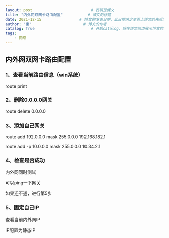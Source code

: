 ```yaml
---
layout: post                          # 表明是博文  
title: "内外网双网卡路由配置"           # 博文的标题  
date: 2021-12-15                 # 博文的发表日期，此日期决定主页上博文的先后顺序  
author: "秦"                       # 博文的作者  
catalog: True                         # 开启catalog，将在博文侧边展示博文的结构 
tags:
    - 网络
---  
```


## 内外网双网卡路由配置

### 1、查看当前路由信息（win系统）

route print

### 2、删除0.0.0.0网关

 route delete 0.0.0.0

### 3、添加自己网关

 route add 192.0.0.0 mask 255.0.0.0 192.168.182.1

route add -p 10.0.0.0 mask 255.0.0.0 10.34.2.1 

### 4、检查是否成功

内外网同时测试

可以ping一下网关

如果还不通，进行第5步

### 5、固定自己IP

查看当前内外网IP

IP配置为静态IP